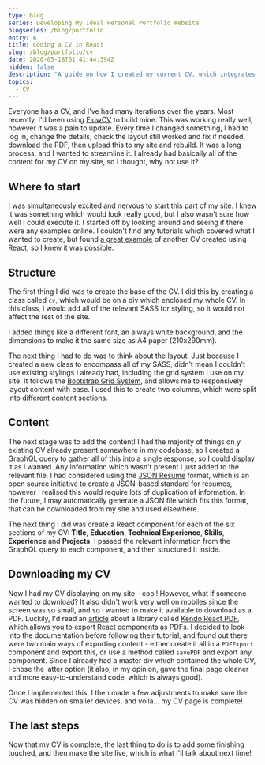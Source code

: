 ```yaml
---
type: blog
series: Developing My Ideal Personal Portfolio Website
blogseries: /blog/portfolio
entry: 6
title: Coding a CV in React
slug: /blog/portfolio/cv
date: 2020-05-18T01:41:44.394Z
hidden: false
description: "A guide on how I created my current CV, which integrates directly into my site!"
topics:
  - CV
---
```


Everyone has a CV, and I've had many iterations over the years. Most recently, I'd been using [FlowCV](https://flowcv.io/) to build mine. This was working really well, however it was a pain to update. Every time I changed something, I had to log in, change the details, check the layout still worked and fix if needed, download the PDF, then upload this to my site and rebuild. It was a long process, and I wanted to streamline it. I already had basically all of the content for my CV on my site, so I thought, why not use it?

## Where to start

I was simultaneously excited and nervous to start this part of my site. I knew it was something which would look really good, but I also wasn't sure how well I could execute it. I started off by looking around and seeing if there were any examples online. I couldn't find any tutorials which covered what I wanted to create, but found [a great example](https://sld.codes/cv) of another CV created using React, so I knew it was possible.

## Structure

The first thing I did was to create the base of the CV. I did this by creating a class called `cv`, which would be on a div which enclosed my whole CV. In this class, I would add all of the relevant SASS for styling, so it would not affect the rest of the site.

I added things like a different font, an always white background, and the dimensions to make it the same size as A4 paper (210x290mm).

The next thing I had to do was to think about the layout. Just because I created a new class to encompass all of my SASS, didn't mean I couldn't use existing stylings I already had, including the grid system I use on my site. It follows the [Bootstrap Grid System](https://getbootstrap.com/docs/4.1/layout/grid/), and allows me to responsively layout content with ease. I used this to create two columns, which were split into different content sections.

## Content

The next stage was to add the content! I had the majority of things on y existing CV already present somewhere in my codebase, so I created a GraphQL query to gather all of this into a single response, so I could display it as I wanted. Any information which wasn't present I just added to the relevant file. I had considered using the [JSON Resume](https://jsonresume.org/) format, which is an open source initiative to create a JSON-based standard for resumes, however I realised this would require lots of duplication of information. In the future, I may automatically generate a JSON file which fits this format, that can be downloaded from my site and used elsewhere.

The next thing I did was create a React component for each of the six sections of my CV: **Title**, **Education**, **Technical Experience**, **Skills**, **Experience** and **Projects**. I passed the relevant information from the GraphQL query to each component, and then structured it inside.

## Downloading my CV

Now I had my CV displaying on my site - cool! However, what if someone wanted to download? It also didn't work very well on mobiles since the screen was so small, and so I wanted to make it available to download as a PDF. Luckily, I'd read an [article](https://blog.usejournal.com/lets-make-a-resume-in-react-2c9c5540f51a) about a library called [Kendo React PDF](https://www.telerik.com/kendo-react-ui/components/pdfprocessing/), which allows you to export React components as PDFs. I decided to look into the documentation before following their tutorial, and found out there were two main ways of exporting content - either create it all in a `PDFExport` component and export this, or use a method called `savePDF` and export any component. Since I already had a master div which contained the whole CV, I chose the latter option (it also, in my opinion, gave the final page cleaner and more easy-to-understand code, which is always good).

Once I implemented this, I then made a few adjustments to make sure the CV was hidden on smaller devices, and voila... my CV page is complete!

## The last steps

Now that my CV is complete, the last thing to do is to add some finishing touched, and then make the site live, which is what I'll talk about next time!
